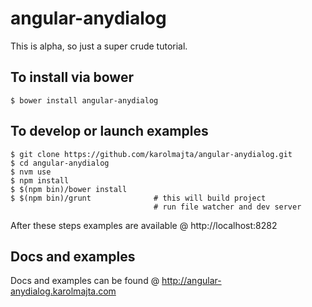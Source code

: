 angular-anydialog
=================

This is alpha, so just a super crude tutorial.

To install via bower
--------------------

    $ bower install angular-anydialog

To develop or launch examples
-----------------------------

    $ git clone https://github.com/karolmajta/angular-anydialog.git
    $ cd angular-anydialog
    $ nvm use
    $ npm install
    $ $(npm bin)/bower install
    $ $(npm bin)/grunt              # this will build project
                                    # run file watcher and dev server

After these steps examples are available @ http://localhost:8282

Docs and examples
-----------------

Docs and examples can be found @ http://angular-anydialog.karolmajta.com

